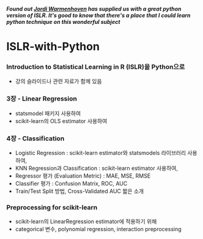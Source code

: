 ***Found out [Jordi Warmenhoven](https://github.com/JWarmenhoven/ISLR-python.git) has supplied us with a great python version of ISLR. 
It's good to know that there's a place that I could learn python technique on this wonderful subject***  

# ISLR-with-Python
### Introduction to Statistical Learning in R (ISLR)을 Python으로  
-  강의 슬라이드나 관련 자료가 함께 있음 

  
### 3장 - Linear Regression
* statsmodel 패키지 사용하여  
* scikit-learn의 OLS estimator 사용하여


### 4장 - Classification 
* Logistic Regression : scikit-learn estimator와 statsmodels 라이브러리 사용하여, 
* KNN Regression과 Classification : scikit-learn estimator 사용하여,
* Regressor 평가 (Evaluation Metric) : MAE, MSE, RMSE 
* Classifier 평가 : Confusion Matrix, ROC, AUC
* Train/Test Split 방법, Cross-Validated AUC 짧은 소개 


### Preprocessing for scikit-learn
* scikit-learn의 LinearRegression estimator에 적용하기 위해  
* categorical 변수, polynomial regression, interaction preprocessing 